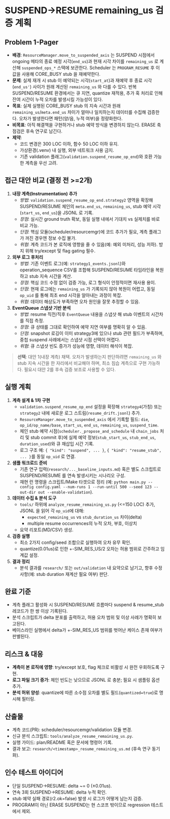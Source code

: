 # SUSPEND->RESUME remaining_us 검증 계획

## Problem 1-Pager
- **배경**: `ResourceManager.move_to_suspended_axis` 는 SUSPEND 시점에서 ongoing 메타의 종료 예정 시각(`end_us`)과 현재 시각 차이를 `remaining_us` 로 계산해 `suspended_ops_*` 스택에 보관한다. Scheduler 는 `PROGRAM_RESUME` 후 이 값을 사용해 CORE_BUSY stub 을 재예약한다.
- **문제**: 실제 재개 시 stub 이 예약되는 시각(`start_at`)과 재예약 후 종료 시각(`end_us'`) 사이가 원래 계산된 `remaining_us` 와 다를 수 있다. 반복 SUSPEND/RESUME 환경에서는 큐 지연, quantize 재적용, 추가 훅 처리로 인해 잔여 시간이 누적 오차를 발생시킬 가능성이 있다.
- **목표**: 실제 실행된 CORE_BUSY stub 의 지속 시간과 원래 `remaining_us`/`meta.end_us` 차이가 얼마나 일치하는지 데이터를 수집해 검증한다. 오차가 발생한다면 패턴(양/음, 누적 여부)을 정량화한다.
- **비목표**: 아직 해결책을 구현하거나 stub 예약 방식을 변경하지 않는다. ERASE 축 점검은 후속 연구로 남긴다.
- **제약**:
  - 코드 변경은 300 LOC 이하, 함수 50 LOC 이하 유지.
  - 가상환경(.venv) 내 실행, 외부 네트워크 사용 금지.
  - 기존 validation 플래그(`validation.suspend_resume_op_end`)와 호환 가능한 계측을 우선 고려.

## 접근 대안 비교 (결정 전 >=2개)
1. **내장 계측(Instrumentation) 추가**
   - *방법*: `validation.suspend_resume_op_end.strategy2` 영역을 확장해 SUSPEND/RESUME 체인의 `meta.end_us`, `remaining_us`, stub 예약 시각(`start_us`, `end_us`)을 JSONL 로 기록.
   - *장점*: 실시간 ground truth 확보, 동일 실행 내에서 기대치 vs 실제치를 바로 비교 가능.
   - *단점*: 핵심 모듈(scheduler/resourcemgr)에 코드 추가가 필요, 계측 플래그가 꺼진 경우엔 정보 수집 불가.
   - *위험*: 계측 코드가 본 로직에 영향을 줄 수 있음(예: 예외 미처리, 성능 저하). 방지 위해 try/except 및 flag gating 필수.
2. **외부 로그 후처리**
   - *방법*: 기존 이벤트 로그(예: `strategy1_events.jsonl`)와 operation_sequence CSV를 조합해 SUSPEND/RESUME 타임라인을 복원하고 stub 지속 시간을 계산.
   - *장점*: 핵심 코드 수정 없이 검증 가능, 로그 형식이 안정적이면 재사용 용이.
   - *단점*: 현재 로그에는 `remaining_us` 가 기록되지 않아 복원이 어렵고, 동일 `op_uid` 를 통해 최초 end 시각을 알아내는 과정이 복잡.
   - *위험*: 데이터 해상도가 부족하면 오차 원인을 잘못 추정할 수 있음.
3. **EventQueue 스냅샷 기반 분석**
   - *방법*: resume 직전/직후 `EventQueue` 내용을 스냅샷 해 stub 이벤트의 시간차를 직접 측정.
   - *장점*: 큐 상태를 그대로 확인하여 예약 지연 여부를 명확히 알 수 있음.
   - *단점*: snapshot 로깅이 이미 strategy3에 있으나 stub 관련 필드가 부족하며, 중첩 suspend 사례에서는 스냅샷 시점 선택이 어렵다.
   - *위험*: 큐 스냅샷 빈도 증가가 성능에 영향, 데이터 해석이 복잡.

> **선택**: 대안 1(내장 계측) 채택. 오차가 발생하는지 판단하려면 `remaining_us` 와 stub 지속 시간을 한 자리에서 비교해야 하며, 최소 침습 계측으로 구현 가능하다. 필요시 대안 2를 후속 검증 보조로 사용할 수 있다.

## 실행 계획
1. **계측 설계 & 1차 구현**
   - `validation.suspend_resume_op_end` 설정을 확장해 `strategy4`(가칭) 또는 `strategy2` 내에 새로운 로그 스트림(`resume_drift.jsonl`) 추가.
   - `ResourceManager.move_to_suspended_axis` 에서 기록할 필드: `die`, `op_id/op_name/base`, `start_us`, `end_us`, `remaining_us`, `suspend_time`.
   - 체인 stub 예약 시점(`scheduler._propose_and_schedule` 내 `chain_jobs` 처리 및 stub commit 후)에 실제 예약 정보(`stub_start_us`, `stub_end_us`, `duration_used`)와 큐 재삽입 시간 기록.
   - 로그 구조 예: `{ "kind": "suspend", ... }`, `{ "kind": "resume_stub", ... }`를 동일 `op_uid` 로 연결.
2. **샘플 워크로드 준비**
   - 기존 연구 입력(`research/..._baseline_inputs.md`) 혹은 별도 스크립트로 SUSPEND/RESUME 를 연속 발생시키는 시나리오 구성.
   - 재현 런 명령을 스크립트/Make 타겟으로 정리 (예: `python main.py --config config.yaml --num-runs 1 --run-until 500 --seed 123 --out-dir out --enable-validation`).
3. **데이터 수집 & 분석 도구**
   - `tools/` 하위에 `analyze_resume_remaining_us.py` (<=150 LOC) 추가, JSONL 을 읽어 각 `op_uid`에 대해:
     - `expected_remaining_us` vs `stub_duration_us` 차이(delta)
     - multiple resume occurrences의 누적 오차, 부호, 이상치
   - 요약 리포트(MD/CSV) 생성.
4. **검증 실행**
   - 최소 2가지 config/seed 조합으로 실행하여 오차 유무 확인.
   - quantize(0.01us)로 인한 +-SIM_RES_US/2 오차는 허용 범위로 간주하고 임계값 설정.
5. **결과 정리**
   - 분석 결과를 `research/` 또는 `out/validation` 내 요약으로 남기고, 향후 수정 사항(예: stub duration 재계산 필요 여부) 판단.

## 완료 기준
- 계측 플래그 활성화 시 SUSPEND/RESUME 흐름마다 suspend & resume_stub 레코드가 한 쌍 이상 기록된다.
- 분석 스크립트가 delta 분포를 출력하고, 허용 오차 범위 및 이상 사례가 명확히 보고된다.
- 베이스라인 실행에서 delta가 +-SIM_RES_US 범위를 벗어난 케이스 존재 여부가 판별된다.

## 리스크 & 대응
- **계측이 본 로직에 영향**: try/except 보호, flag 체크로 비활성 시 완전 우회하도록 구현.
- **로그 파일 크기 증가**: 체인 빈도는 낮으므로 JSONL 로 충분; 필요 시 샘플링 옵션 추가.
- **분석 허위 양성**: quantize에 따른 소수점 오차를 별도 필드(`quantized=true`)로 명시해 필터링.

## 산출물
- 계측 코드(PR): scheduler/resourcemgr/validation 모듈 변경.
- 신규 분석 스크립트: `tools/analyze_resume_remaining_us.py`.
- 실행 가이드: plan/README 혹은 문서에 명령어 기록.
- 결과 보고: `research/<timestamp>_resume_remaining_us.md` (후속 연구 동기화).

## 인수 테스트 아이디어
- 단일 SUSPEND->RESUME: delta ~= 0 (±0.01us).
- 연속 3회 SUSPEND->RESUME: delta 누적 확인.
- stub 예약 실패 경로(r2.ok=false) 발생 시 로그가 어떻게 남는지 검증.
- PROGRAM이 아닌 ERASE SUSPEND는 현 스코프 밖이므로 regression 테스트에서 제외.
